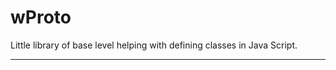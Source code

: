 # wProto

Little library of base level helping with defining classes in Java Script.
_ _ _









